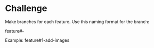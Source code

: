 # Challenge

Make branches for each feature. Use this naming format for the branch:

feature#<no-of-feature>-<feature name seperated by hypen>

Example:
feature#1-add-images
